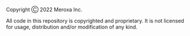 Copyright Ⓒ 2022 Meroxa Inc.

All code in this repository is copyrighted and proprietary. It is not
licensed for usage, distribution and/or modification of any kind.
